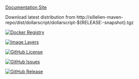 [Documentation Site](http://sillelien.github.io/dollarscript/)

Download latest distribution from http://sillelien-maven-repo/dist/dollarscript/dollarscript-${RELEASE:-snapshot}.tgz

[![Docker Registry](https://img.shields.io/docker/pulls/sillelien/dollarscript.svg)](https://registry.hub.docker.com/u/sillelien/dollarscript)

[![Image Layers](https://badge.imagelayers.io/sillelien/dollarscript.svg)](https://imagelayers.io/?images=sillelien/dollarscript:latest 'Get your own badge on imagelayers.io') 

[![GitHub License](https://img.shields.io/github/license/sillelien/dollarscript.svg)](https://raw.githubusercontent.com/sillelien/dollarscript/master/LICENSE)

[![GitHub Issues](https://img.shields.io/github/issues/sillelien/dollarscript.svg)](https://github.com/sillelien/dollarscript/issues)
    
[![GitHub Release](https://img.shields.io/github/release/sillelien/dollarscript.svg)](https://github.com/sillelien/dollarscript)

